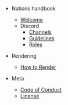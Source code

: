 - Nations handbook
  - [Welcome](home.md)
  - Discord
    - [Channels](discord/channels.md)
    - [Guidelines](discord/guidelines.md)
    - [Roles](discord/roles.md)

- Rendering
  - [How to Render](rendering/how-to-render.md)
- Meta
  - [Code of Conduct](coc.md)
  - [License](license.md)
